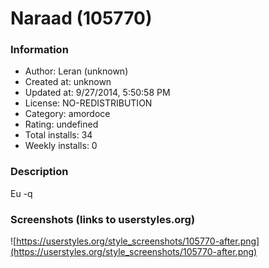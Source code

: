 # Naraad (105770)

### Information
- Author: Leran (unknown)
- Created at: unknown
- Updated at: 9/27/2014, 5:50:58 PM
- License: NO-REDISTRIBUTION
- Category: amordoce
- Rating: undefined
- Total installs: 34
- Weekly installs: 0


### Description
Eu -q


### Screenshots (links to userstyles.org)
![https://userstyles.org/style_screenshots/105770-after.png](https://userstyles.org/style_screenshots/105770-after.png)


